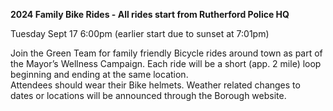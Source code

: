 **2024 Family Bike Rides - All rides start from Rutherford Police HQ**

Tuesday Sept 17 6:00pm (earlier start due to sunset at 7:01pm)

Join the Green Team for family friendly Bicycle rides around town as part of the  Mayor’s Wellness Campaign.  Each ride will be a short (app. 2 mile) loop beginning and ending at the same location.  
Attendees should wear their Bike helmets.  Weather related changes to dates or locations will be announced through the Borough website.
